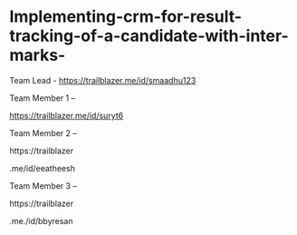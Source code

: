 # Implementing-crm-for-result-tracking-of-a-candidate-with-inter-marks-


Team Lead - https://trailblazer.me/id/smaadhu123

Team Member 1 –

https://trailblazer.me/id/suryt6

Team Member 2 – 

https://trailblazer

.me/id/eeatheesh

Team Member 3 –

https://trailblazer

.me./id/bbyresan
